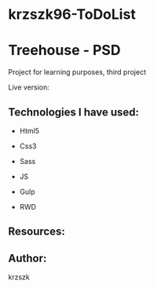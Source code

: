 # krzszk96-ToDoList

# Treehouse - PSD

Project for learning purposes, third project



Live version:



## Technologies I have used:



* Html5

* Css3

* Sass

* JS

* Gulp

* RWD



## Resources:

## Author:

krzszk